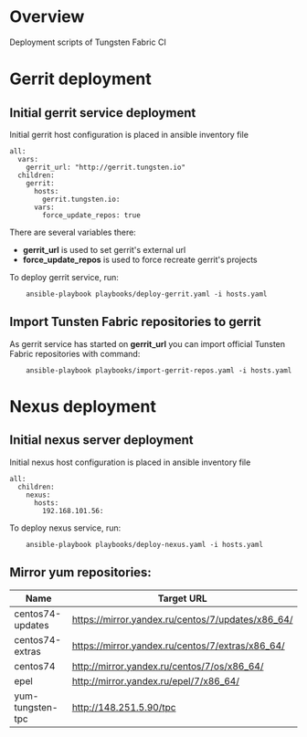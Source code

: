 # Overview
Deployment scripts of Tungsten Fabric CI

# Gerrit deployment
## Initial gerrit service deployment

Initial gerrit host configuration is placed in ansible inventory file
```
all:
  vars:
    gerrit_url: "http://gerrit.tungsten.io"
  children:
    gerrit:
      hosts:
        gerrit.tungsten.io:
      vars:
        force_update_repos: true
```

There are several variables there:
  - **gerrit_url** is used to set gerrit's external url
  - **force_update_repos** is used to force recreate gerrit's projects

To deploy gerrit service, run:
```
    ansible-playbook playbooks/deploy-gerrit.yaml -i hosts.yaml
```

## Import Tunsten Fabric repositories to gerrit
As gerrit service has started on **gerrit_url** you can import official Tunsten Fabric repositories with command:
```
    ansible-playbook playbooks/import-gerrit-repos.yaml -i hosts.yaml
```

# Nexus deployment
## Initial nexus server deployment
Initial nexus host configuration is placed in ansible inventory file
```
all:
  children:
    nexus:
      hosts:
        192.168.101.56:
```
To deploy nexus service, run:
```
    ansible-playbook playbooks/deploy-nexus.yaml -i hosts.yaml
```

## Mirror yum repositories:
Name | Target URL
------- | ---------------- |
centos74-updates | https://mirror.yandex.ru/centos/7/updates/x86_64/
centos74-extras | https://mirror.yandex.ru/centos/7/extras/x86_64/
centos74 | http://mirror.yandex.ru/centos/7/os/x86_64/
epel | http://mirror.yandex.ru/epel/7/x86_64/
yum-tungsten-tpc | http://148.251.5.90/tpc